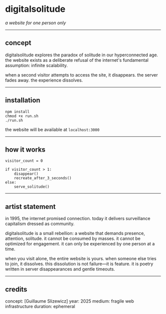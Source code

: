 # digitalsolitude

*a website for one person only*

---

## concept

digitalsolitude explores the paradox of solitude in our hyperconnected age. the website exists as a deliberate refusal of the internet's fundamental assumption: infinite scalability.

when a second visitor attempts to access the site, it disappears. the server fades away. the experience dissolves.

---

## installation

```
npm install
chmod +x run.sh
./run.sh
```

the website will be available at `localhost:3000`

---

## how it works

```
visitor_count = 0

if visitor_count > 1:
    disappear()
    recreate_after_3_seconds()
else:
    serve_solitude()
```

---

## artist statement

in 1995, the internet promised connection. today it delivers surveillance capitalism dressed as community.

digitalsolitude is a small rebellion: a website that demands presence, attention, solitude. it cannot be consumed by masses. it cannot be optimized for engagement. it can only be experienced by one person at a time.

when you visit alone, the entire website is yours. when someone else tries to join, it dissolves. this dissolution is not failure—it is feature. it is poetry written in server disappearances and gentle timeouts.

---

## credits

concept: [Guillaume Slizewicz]
year: 2025
medium: fragile web infrastructure
duration: ephemeral

